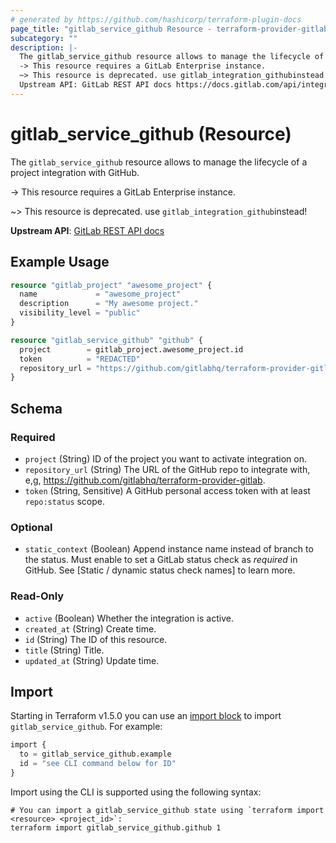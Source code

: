 ```yaml
---
# generated by https://github.com/hashicorp/terraform-plugin-docs
page_title: "gitlab_service_github Resource - terraform-provider-gitlab"
subcategory: ""
description: |-
  The gitlab_service_github resource allows to manage the lifecycle of a project integration with GitHub.
  -> This resource requires a GitLab Enterprise instance.
  ~> This resource is deprecated. use gitlab_integration_githubinstead!
  Upstream API: GitLab REST API docs https://docs.gitlab.com/api/integrations/#github
---
```


# gitlab_service_github (Resource)

The `gitlab_service_github` resource allows to manage the lifecycle of a project integration with GitHub.

-> This resource requires a GitLab Enterprise instance.

~> This resource is deprecated. use `gitlab_integration_github`instead!
	
**Upstream API**: [GitLab REST API docs](https://docs.gitlab.com/api/integrations/#github)

## Example Usage

```terraform
resource "gitlab_project" "awesome_project" {
  name             = "awesome_project"
  description      = "My awesome project."
  visibility_level = "public"
}

resource "gitlab_service_github" "github" {
  project        = gitlab_project.awesome_project.id
  token          = "REDACTED"
  repository_url = "https://github.com/gitlabhq/terraform-provider-gitlab"
}
```

<!-- schema generated by tfplugindocs -->
## Schema

### Required

- `project` (String) ID of the project you want to activate integration on.
- `repository_url` (String) The URL of the GitHub repo to integrate with, e,g, https://github.com/gitlabhq/terraform-provider-gitlab.
- `token` (String, Sensitive) A GitHub personal access token with at least `repo:status` scope.

### Optional

- `static_context` (Boolean) Append instance name instead of branch to the status. Must enable to set a GitLab status check as _required_ in GitHub. See [Static / dynamic status check names] to learn more.

### Read-Only

- `active` (Boolean) Whether the integration is active.
- `created_at` (String) Create time.
- `id` (String) The ID of this resource.
- `title` (String) Title.
- `updated_at` (String) Update time.

## Import

Starting in Terraform v1.5.0 you can use an [import block](https://developer.hashicorp.com/terraform/language/import) to import `gitlab_service_github`. For example:
```terraform
import {
  to = gitlab_service_github.example
  id = "see CLI command below for ID"
}
```

Import using the CLI is supported using the following syntax:

```shell
# You can import a gitlab_service_github state using `terraform import <resource> <project_id>`:
terraform import gitlab_service_github.github 1
```
